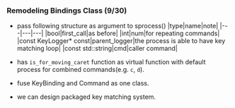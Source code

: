 ### Remodeling Bindings Class (9/30)
- pass following structure as argument to sprocess()
|type|name|note|
|---|---|---|
|bool|first_call|as before|
|int|num|for repeating commands|
|const KeyLogger* const|parent_logger|the process is able to have key matching loop|
|const std::string|cmd|caller command|

- has `is_for_moving_caret` function as virtual function with default process for combined commands(e.g. `c`, `d`).
- fuse KeyBinding and Command as one class.
- we can design packaged key matching system.
